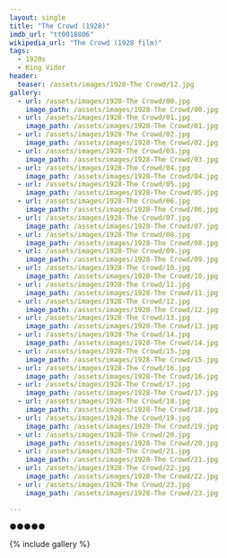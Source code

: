 ```yaml
---
layout: single
title: "The Crowd (1928)"
imdb_url: "tt0018806"
wikipedia_url: "The Crowd (1928 film)"
tags:
  - 1920s 
  - King Vidor
header:
  teaser: /assets/images/1928-The Crowd/12.jpg
gallery:
  - url: /assets/images/1928-The Crowd/00.jpg
    image_path: /assets/images/1928-The Crowd/00.jpg  
  - url: /assets/images/1928-The Crowd/01.jpg
    image_path: /assets/images/1928-The Crowd/01.jpg
  - url: /assets/images/1928-The Crowd/02.jpg
    image_path: /assets/images/1928-The Crowd/02.jpg
  - url: /assets/images/1928-The Crowd/03.jpg
    image_path: /assets/images/1928-The Crowd/03.jpg
  - url: /assets/images/1928-The Crowd/04.jpg
    image_path: /assets/images/1928-The Crowd/04.jpg
  - url: /assets/images/1928-The Crowd/05.jpg
    image_path: /assets/images/1928-The Crowd/05.jpg
  - url: /assets/images/1928-The Crowd/06.jpg
    image_path: /assets/images/1928-The Crowd/06.jpg
  - url: /assets/images/1928-The Crowd/07.jpg
    image_path: /assets/images/1928-The Crowd/07.jpg
  - url: /assets/images/1928-The Crowd/08.jpg
    image_path: /assets/images/1928-The Crowd/08.jpg
  - url: /assets/images/1928-The Crowd/09.jpg
    image_path: /assets/images/1928-The Crowd/09.jpg
  - url: /assets/images/1928-The Crowd/10.jpg
    image_path: /assets/images/1928-The Crowd/10.jpg
  - url: /assets/images/1928-The Crowd/11.jpg
    image_path: /assets/images/1928-The Crowd/11.jpg
  - url: /assets/images/1928-The Crowd/12.jpg
    image_path: /assets/images/1928-The Crowd/12.jpg
  - url: /assets/images/1928-The Crowd/13.jpg
    image_path: /assets/images/1928-The Crowd/13.jpg
  - url: /assets/images/1928-The Crowd/14.jpg
    image_path: /assets/images/1928-The Crowd/14.jpg
  - url: /assets/images/1928-The Crowd/15.jpg
    image_path: /assets/images/1928-The Crowd/15.jpg
  - url: /assets/images/1928-The Crowd/16.jpg
    image_path: /assets/images/1928-The Crowd/16.jpg
  - url: /assets/images/1928-The Crowd/17.jpg
    image_path: /assets/images/1928-The Crowd/17.jpg
  - url: /assets/images/1928-The Crowd/18.jpg
    image_path: /assets/images/1928-The Crowd/18.jpg
  - url: /assets/images/1928-The Crowd/19.jpg
    image_path: /assets/images/1928-The Crowd/19.jpg
  - url: /assets/images/1928-The Crowd/20.jpg
    image_path: /assets/images/1928-The Crowd/20.jpg
  - url: /assets/images/1928-The Crowd/21.jpg
    image_path: /assets/images/1928-The Crowd/21.jpg
  - url: /assets/images/1928-The Crowd/22.jpg
    image_path: /assets/images/1928-The Crowd/22.jpg
  - url: /assets/images/1928-The Crowd/23.jpg
    image_path: /assets/images/1928-The Crowd/23.jpg

---
```

●●●●●

{% include gallery %}
